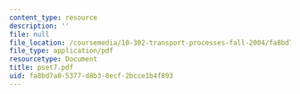 ```yaml
---
content_type: resource
description: ''
file: null
file_location: /coursemedia/10-302-transport-processes-fall-2004/fa8bd7a05377d8b38ecf2bcce1b4f893_pset7.pdf
file_type: application/pdf
resourcetype: Document
title: pset7.pdf
uid: fa8bd7a0-5377-d8b3-8ecf-2bcce1b4f893
---
```

